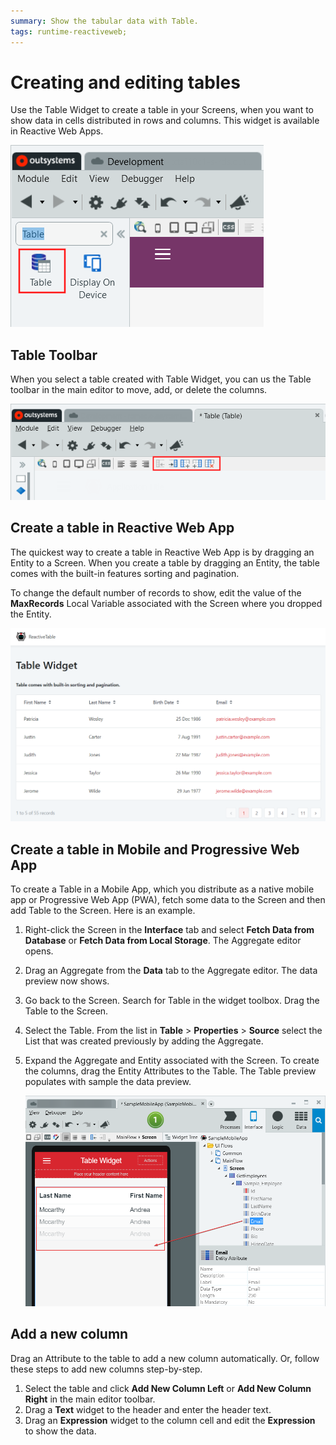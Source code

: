 ```yaml
---
summary: Show the tabular data with Table.
tags: runtime-reactiveweb;
---
```


# Creating and editing tables

Use the Table Widget to create a table in your Screens, when you want to show data in cells distributed in rows and columns. This widget is available in Reactive Web Apps.

![Table Widget](<images/table-in-toolbar-ss.png>)

## Table Toolbar

When you select a table created with Table Widget, you can us the Table toolbar in the main editor to move, add, or delete the columns.

![Table Widget](<images/table-edit-commands-ss.png>)

## Create a table in Reactive Web App

The quickest way to create a table in Reactive Web App is by dragging an Entity to a Screen. When you create a table by dragging an Entity, the table comes with the built-in features sorting and pagination.

To change the default number of records to show, edit the value of the **MaxRecords** Local Variable associated with the Screen where you dropped the Entity. 

![Table Widget](<images/table-from-entity-preview-ss.png?width=700>)

## Create a table in Mobile and Progressive Web App

To create a Table in a Mobile App, which you distribute as a native mobile app or Progressive Web App (PWA), fetch some data to the Screen and then add Table to the Screen. Here is an example.

1. Right-click the Screen in the **Interface** tab and select **Fetch Data from Database** or **Fetch Data from Local Storage**. The Aggregate editor opens.
2. Drag an Aggregate from the **Data** tab to the Aggregate editor. The data preview now shows.
3. Go back to the Screen. Search for Table in the widget toolbox. Drag the Table to the Screen.
4. Select the Table. From the list in **Table** > **Properties** > **Source** select the List that was created previously by adding the Aggregate.
5. Expand the Aggregate and Entity associated with the Screen. To create the columns, drag the Entity Attributes to the Table. The Table preview populates with sample the data preview.

    ![Table Widget in a mobile app](<images/table-mobile-app-create-column-ss.png?width=700>)

## Add a new column

Drag an Attribute to the table to add a new column automatically. Or, follow these steps to add new columns step-by-step.

1. Select the table and click **Add New Column Left** or **Add New Column Right** in the main editor toolbar.
1. Drag a **Text** widget to the header and enter the header text.
1. Drag an **Expression** widget to the column cell and edit the **Expression** to show the data.
